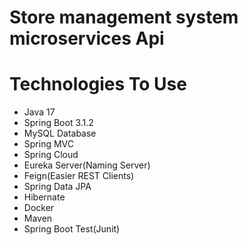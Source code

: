 # Store management system microservices Api #



# Technologies To Use
- Java 17
- Spring Boot 3.1.2
- MySQL Database
- Spring MVC
- Spring Cloud
- Eureka Server(Naming Server)
- Feign(Easier REST Clients)
- Spring Data JPA
- Hibernate
- Docker
- Maven
- Spring Boot Test(Junit)

